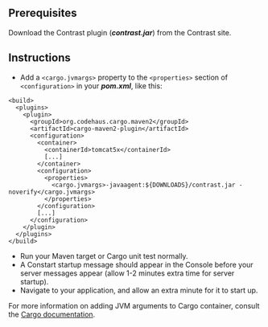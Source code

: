 <!--
title: "Running Contrast with the Cohehaus Maven Cargo Plugin"
description: "This document will outline the process for installing Contrast on an application using the Cargo plugin by Codehaus."
-->

## Prerequisites
Download the Contrast plugin (***contrast.jar***) from the Contrast site.

## Instructions
* Add a ```<cargo.jvmargs>``` property to the ```<properties>``` section of ```<configuration>``` in your ***pom.xml***, like this:

````
<build>
  <plugins>
    <plugin>
      <groupId>org.codehaus.cargo.maven2</groupId>
      <artifactId>cargo-maven2-plugin</artifactId>
      <configuration>
        <container>
          <containerId>tomcat5x</containerId>
          [...]
        </container>
        <configuration>
          <properties>
            <cargo.jvmargs>-javaagent:${DOWNLOADS}/contrast.jar -noverify</cargo.jvmargs>
          </properties>
        </configuration>
        [...]
      </configuration>
    </plugin>
  </plugins>
</build>
````
* Run your Maven target or Cargo unit test normally.
* A Constart startup message should appear in the Console before your server messages appear (allow 1-2 minutes extra time for server startup).
* Navigate to your application, and allow an extra minute for it to start up.

For more information on adding JVM arguments to Cargo container, consult the [Cargo documentation](https://codehaus-cargo.github.io/cargo/Configuration+properties.html).
